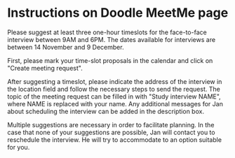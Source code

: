# Instructions on Doodle MeetMe page

Please suggest at least three one-hour timeslots for the face-to-face interview between 9AM and 6PM. The dates available for interviews are between 14 November and 9 December.
<!-- Need to check dates with Jan -->

First, please mark your time-slot proposals in the calendar and click on "Create meeting request".

After suggesting a timeslot, please indicate the address of the interview in the location field and follow the necessary steps to send the request. The topic of the meeting request can be filled in with "Study interview NAME", where NAME is replaced with your name. Any additional messages for Jan about scheduling the interview can be added in the description box.

Multiple suggestions are necessary in order to facilitate planning. In the case that none of your suggestions are possible, Jan will contact you to reschedule the interview. He will try to accommodate to an option suitable for you.
